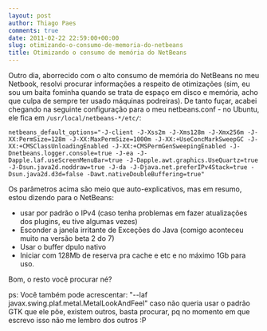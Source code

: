 ```yaml
---
layout: post
author: Thiago Paes
comments: true
date: 2011-02-22 22:59:00+00:00
slug: otimizando-o-consumo-de-memoria-do-netbeans
title: Otimizando o consumo de memória do NetBeans
---
```


Outro dia, aborrecido com o alto consumo de memória do NetBeans no meu Netbook, resolvi procurar informações a respeito de otimizações (sim, eu sou um baita fominha quando se trata de espaço em disco e memória, acho que culpa de sempre ter usado máquinas podreiras).
De tanto fuçar, acabei chegando na seguinte configuração para o meu netbeans.conf - no Ubuntu, ele fica em `/usr/local/netbeans-*/etc/`:

```
netbeans_default_options="-J-client -J-Xss2m -J-Xms128m -J-Xmx256m -J-XX:PermSize=128m -J-XX:MaxPermSize=1000m -J-XX:+UseConcMarkSweepGC -J-XX:+CMSClassUnloadingEnabled -J-XX:+CMSPermGenSweepingEnabled -J-Dnetbeans.logger.console=true -J-ea -J-Dapple.laf.useScreenMenuBar=true -J-Dapple.awt.graphics.UseQuartz=true -J-Dsun.java2d.noddraw=true -J-da -J-Djava.net.preferIPv4Stack=true -Dsun.java2d.d3d=false -Dawt.nativeDoubleBuffering=true"
```

Os parâmetros acima são meio que auto-explicativos, mas em resumo, estou dizendo para o NetBeans:

- usar por padrão o IPv4 (caso tenha problemas em fazer atualizações dos plugins, eu tive algumas vezes)
- Esconder a janela irritante de Exceções do Java (comigo aconteceu muito na versão beta 2 do 7)
- Usar o buffer dpulo nativo
- Iniciar com 128Mb de reserva pra cache e etc e no máximo 1Gb para uso.

Bom, o resto você procurar né?

ps: Você também pode acrescentar: "--laf javax.swing.plaf.metal.MetalLookAndFeel" caso não queria usar o padrão GTK que ele põe, existem outros, basta procurar, pq no momento em que escrevo isso não me lembro dos outros :P
